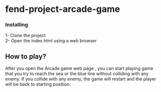 # fend-project-arcade-game


### Installing

1- Clone the project <br />
2- Open the index.html using a web browser

## How to play?

After you open the Arcade game web page , you can start playing game that you try to reach the sea or the blue line without colliding with any enemy. If you collide with any enemy, the game will restart and the player will be back to starting position.






